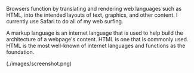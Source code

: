 <p>Browsers function by translating and rendering web languages such as HTML, into the intended layouts of text, graphics, and other content. I currently use Safari to do all of my web surfing.</p>
<p>A markup language is an internet language that is used to help build the architecture of a webpage's content. HTML is one that is commonly used. HTML is the most well-known of internet languages and functions as the foundation.</p> 

(./images/screenshot.png)

